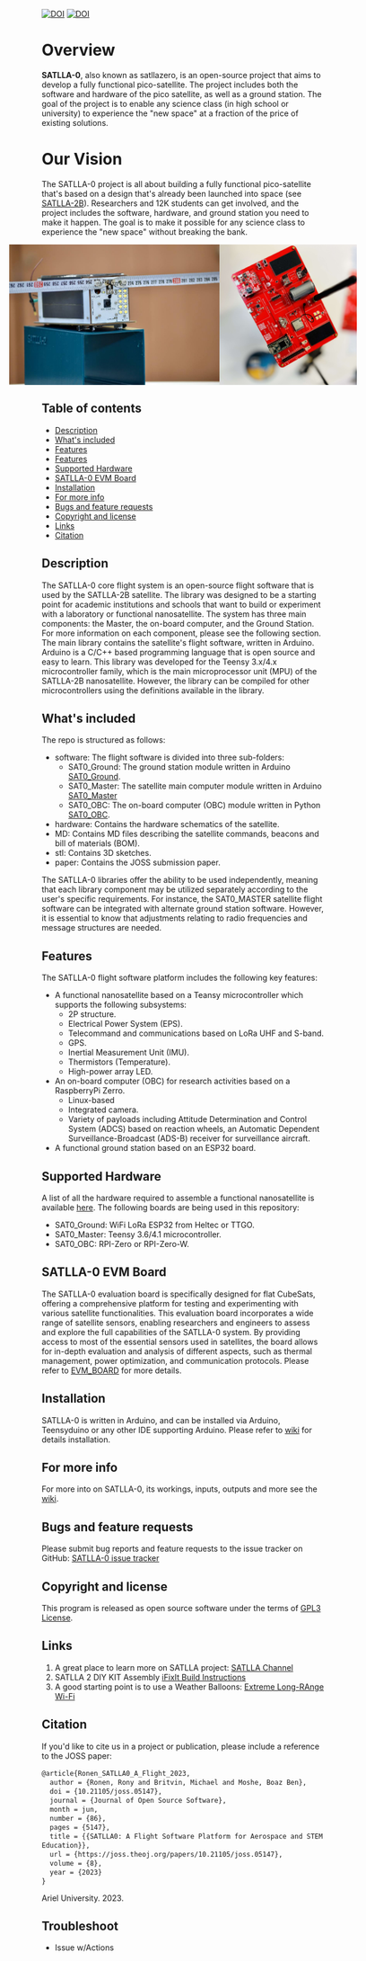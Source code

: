 [![DOI](https://zenodo.org/badge/575807899.svg)](https://zenodo.org/badge/latestdoi/575807899)
[![DOI](https://joss.theoj.org/papers/10.21105/joss.05147/status.svg)](https://doi.org/10.21105/joss.05147)

# Overview
**SATLLA-0**, also known as satllazero, is an open-source project that aims to develop a fully functional pico-satellite. The project includes both the software and hardware of the pico satellite, as well as a ground station. The goal of the project is to enable any science class (in high school or university) to experience the "new space" at a fraction of the price of existing solutions.

# Our Vision
The SATLLA-0 project is all about building a fully functional pico-satellite that's based on a design that's already been launched into space (see [SATLLA-2B](https://tinygs.com/satellite/SATLLA-2B)). Researchers and 12K students can get involved, and the project includes the software, hardware, and ground station you need to make it happen. The goal is to make it possible for any science class to experience the "new space" without breaking the bank.

<div style="display: flex; justify-content: center;">
  <img src="photos/fig_satlla_2b.jpg" alt="SATLLA-2B" style="width: auto; height: 250px;">
  <img src="photos/fig_evm.jpeg" alt="SATLLA-0 EVM Board" style="width: auto; height: 250px;">
</div>

## Table of contents

- [Description](#description)
- [What's included](#whats-included)
- [Features](#features)
- [Features](#Features)
- [Supported Hardware](#supported-Hardware)
- [SATLLA-0 EVM Board](#satlla-0-evm-board)
- [Installation](#installation)
- [For more info](#for-more-info)
- [Bugs and feature requests](#bugs-and-feature-requests)
- [Copyright and license](#copyright-and-license)
- [Links](#links)
- [Citation](#citation)



## Description
The SATLLA-0 core flight system is an open-source flight software that is used by the SATLLA-2B satellite. The library was designed to be a starting point for academic institutions and schools that want to build or experiment with a laboratory or functional nanosatellite. The system has three main components: the Master, the on-board computer, and the Ground Station. For more information on each component, please see the following section. The main library contains the satellite's flight software, written in Arduino. Arduino is a C/C++ based programming language that is open source and easy to learn. This library was developed for the Teensy 3.x/4.x microcontroller family, which is the main microprocessor unit (MPU) of the SATLLA-2B nanosatellite. However, the library can be compiled for other microcontrollers using the definitions available in the library.


## What's included
The repo is structured as follows:
+ software: The flight software is divided into three sub-folders:
  + SAT0_Ground: The ground station module written in Arduino [SAT0_Ground](/software/SAT0_Ground).
  + SAT0_Master: The satellite main computer module written in Arduino [SAT0_Master](/software/SAT0_Master)
  + SAT0_OBC: The on-board computer (OBC) module written in Python [SAT0_OBC](/software/SAT0_OBC).
+ hardware: Contains the hardware schematics of the satellite.
+ MD: Contains MD files describing the satellite commands, beacons and bill of materials (BOM).
+ stl: Contains 3D sketches.
+ paper: Contains the JOSS submission paper.

The SATLLA-0 libraries offer the ability to be used independently, meaning that each library component may be utilized separately according to the user's specific requirements. For instance, the SAT0_MASTER satellite flight software can be integrated with alternate ground station software. However, it is essential to know that adjustments relating to radio frequencies and message structures are needed.


## Features
The SATLLA-0 flight software platform includes the following key features:
+ A functional nanosatellite based on a Teansy microcontroller which supports the following subsystems: 
  + 2P structure.
  + Electrical Power System (EPS).
  + Telecommand and communications based on LoRa UHF and S-band. 
  + GPS.
  + Inertial Measurement Unit (IMU).
  + Thermistors (Temperature).
  + High-power array LED.
+ An on-board computer (OBC) for research activities based on a RaspberryPi Zerro.
  + Linux-based 
  + Integrated camera.
  + Variety of payloads including Attitude Determination and Control System (ADCS) based on reaction wheels, an Automatic Dependent Surveillance-Broadcast (ADS-B) receiver for surveillance aircraft.
+ A functional ground station based on an ESP32 board.


## Supported Hardware
A list of all the hardware required to assemble a functional nanosatellite is available [here](/MD/bom.MD).
The following boards are being used in this repository:
+ SAT0_Ground: WiFi LoRa ESP32 from Heltec or TTGO.
+ SAT0_Master: Teensy 3.6/4.1 microcontroller.
+ SAT0_OBC: RPI-Zero or RPI-Zero-W.


## SATLLA-0 EVM Board
The SATLLA-0 evaluation board is specifically designed for flat CubeSats, offering a comprehensive platform for testing and experimenting with various satellite functionalities. This evaluation board incorporates a wide range of satellite sensors, enabling researchers and engineers to assess and explore the full capabilities of the SATLLA-0 system. By providing access to most of the essential sensors used in satellites, the board allows for in-depth evaluation and analysis of different aspects, such as thermal management, power optimization, and communication protocols.
Please refer to [EVM_BOARD](/hardware/evm_board) for more details.


## Installation
SATLLA-0 is written in Arduino, and can be installed via Arduino, Teensyduino or any other IDE supporting Arduino.
Please refer to [wiki](https://github.com/kcglab/satllazero/wiki) for details installation.


## For more info
For more into on SATLLA-0, its workings, inputs, outputs and more see the [wiki](https://github.com/kcglab/satllazero/wiki).


## Bugs and feature requests
Please submit bug reports and feature requests to the issue tracker on GitHub: [SATLLA-0 issue tracker](https://github.com/kcglab/satllazero/issues)


## Copyright and license
This program is released as open source software under the terms of [GPL3 License](https://github.com/kcglab/satllazero/blob/main/LICENSE).


## Links
1. A great place to learn more on SATLLA project: [SATLLA Channel](https://www.youtube.com/watch?v=bJ7NgBDLjMQ)
2. SATLLA 2 DIY KIT Assembly [iFixIt Build Instructions](https://www.ifixit.com/Guide/SATLLA+2+DIY+KIT+Assembly/147004)
3. A good starting point is to use a Weather Balloons: [Extreme Long-RAnge Wi-Fi](https://www.youtube.com/watch?v=0xc7XjHUJkM&t=41s)


## Citation
If you'd like to cite us in a project or publication, please include a reference to the JOSS paper:
```
@article{Ronen_SATLLA0_A_Flight_2023,
  author = {Ronen, Rony and Britvin, Michael and Moshe, Boaz Ben},
  doi = {10.21105/joss.05147},
  journal = {Journal of Open Source Software},
  month = jun,
  number = {86},
  pages = {5147},
  title = {{SATLLA0: A Flight Software Platform for Aerospace and STEM Education}},
  url = {https://joss.theoj.org/papers/10.21105/joss.05147},
  volume = {8},
  year = {2023}
}
```


Ariel University. 2023.


## Troubleshoot
* Issue w/Actions
